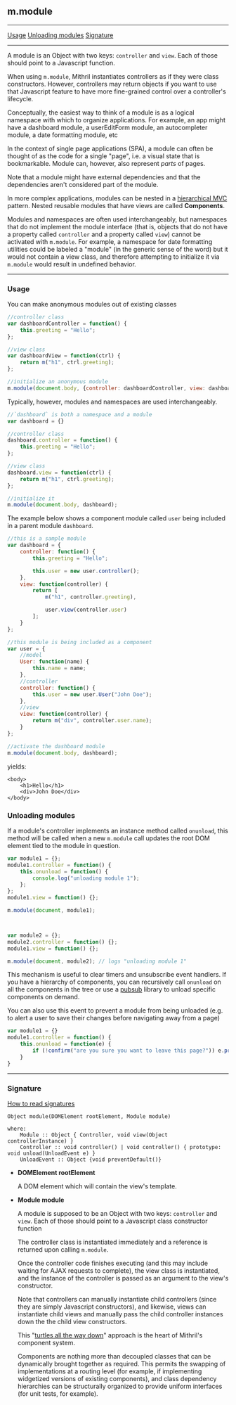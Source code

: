 ## m.module

---

[Usage](#usage)
[Unloading modules](#unloading-modules)
[Signature](#signature)

---

A module is an Object with two keys: `controller` and `view`. Each of those should point to a Javascript function.

When using `m.module`, Mithril instantiates controllers as if they were class constructors. However, controllers may return objects if you want to use that Javascript feature to have more fine-grained control over a controller's lifecycle.

Conceptually, the easiest way to think of a module is as a logical namespace with which to organize applications. For example, an app might have a dashboard module, a userEditForm module, an autocompleter module, a date formatting module, etc

In the context of single page applications (SPA), a module can often be thought of as the code for a single "page", i.e. a visual state that is bookmarkable. Module can, however, also represent *parts* of pages.

Note that a module might have external dependencies and that the dependencies aren't considered part of the module.

In more complex applications, modules can be nested in a [hierarchical MVC](http://en.wikipedia.org/wiki/Hierarchical_model%E2%80%93view%E2%80%93controller) pattern. Nested reusable modules that have views are called **Components**.

Modules and namespaces are often used interchangeably, but namespaces that do not implement the module interface (that is, objects that do not have a property called `controller` and a property called `view`) cannot be activated with `m.module`. For example, a namespace for date formatting utilities could be labeled a "module" (in the generic sense of the word) but it would not contain a view class, and therefore attempting to initialize it via `m.module` would result in undefined behavior.

---

### Usage

You can make anonymous modules out of existing classes

```javascript
//controller class
var dashboardController = function() {
	this.greeting = "Hello";
};

//view class
var dashboardView = function(ctrl) {
	return m("h1", ctrl.greeting);
};

//initialize an anonymous module
m.module(document.body, {controller: dashboardController, view: dashboardView});
```

Typically, however, modules and namespaces are used interchangeably.

```javascript
//`dashboard` is both a namespace and a module
var dashboard = {}

//controller class
dashboard.controller = function() {
	this.greeting = "Hello";
};

//view class
dashboard.view = function(ctrl) {
	return m("h1", ctrl.greeting);
};

//initialize it
m.module(document.body, dashboard);
```

The example below shows a component module called `user` being included in a parent module `dashboard`.

```javascript
//this is a sample module
var dashboard = {
	controller: function() {
		this.greeting = "Hello";

		this.user = new user.controller();
	},
	view: function(controller) {
		return [
			m("h1", controller.greeting),

			user.view(controller.user)
		];
	}
};

//this module is being included as a component
var user = {
	//model
	User: function(name) {
		this.name = name;
	},
	//controller
	controller: function() {
		this.user = new user.User("John Doe");
	},
	//view
	view: function(controller) {
		return m("div", controller.user.name);
	}
};

//activate the dashboard module
m.module(document.body, dashboard);
```

yields:

```markup
<body>
	<h1>Hello</h1>
	<div>John Doe</div>
</body>
```

### Unloading modules

If a module's controller implements an instance method called `onunload`, this method will be called when a new `m.module` call updates the root DOM element tied to the module in question.

```javascript
var module1 = {};
module1.controller = function() {
	this.onunload = function() {
		console.log("unloading module 1");
	};
};
module1.view = function() {};

m.module(document, module1);



var module2 = {};
module2.controller = function() {};
module1.view = function() {};

m.module(document, module2); // logs "unloading module 1"
```

This mechanism is useful to clear timers and unsubscribe event handlers. If you have a hierarchy of components, you can recursively call `onunload` on all the components in the tree or use a [pubsub](http://microjs.com/#pubsub) library to unload specific components on demand.

You can also use this event to prevent a module from being unloaded (e.g. to alert a user to save their changes before navigating away from a page)

```javascript
var module1 = {}
module1.controller = function() {
	this.onunload = function(e) {
		if (!confirm("are you sure you want to leave this page?")) e.preventDefault()
	}
}
```

---

### Signature

[How to read signatures](how-to-read-signatures.md)

```clike
Object module(DOMElement rootElement, Module module)

where:
	Module :: Object { Controller, void view(Object controllerInstance) }
	Controller :: void controller() | void controller() { prototype: void unload(UnloadEvent e) }
	UnloadEvent :: Object {void preventDefault()}
```

-	**DOMElement rootElement**

	A DOM element which will contain the view's template.

-	**Module module**

	A module is supposed to be an Object with two keys: `controller` and `view`. Each of those should point to a Javascript class constructor function

	The controller class is instantiated immediately and a reference is returned upon calling `m.module`.

	Once the controller code finishes executing (and this may include waiting for AJAX requests to complete), the view class is instantiated, and the instance of the controller is passed as an argument to the view's constructor.

	Note that controllers can manually instantiate child controllers (since they are simply Javascript constructors), and likewise, views can instantiate child views and manually pass the child controller instances down the the child view constructors.

	This "[turtles all the way down](https://en.wikipedia.org/wiki/Turtles_all_the_way_down)" approach is the heart of Mithril's component system.

	Components are nothing more than decoupled classes that can be dynamically brought together as required. This permits the swapping of implementations at a routing level (for example, if implementing widgetized versions of existing components), and class dependency hierarchies can be structurally organized to provide uniform interfaces (for unit tests, for example).



